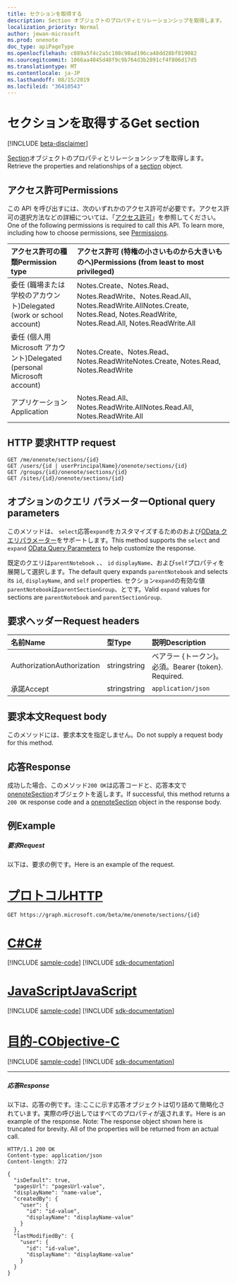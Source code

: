 ```yaml
---
title: セクションを取得する
description: Section オブジェクトのプロパティとリレーションシップを取得します。
localization_priority: Normal
author: jewan-microsoft
ms.prod: onenote
doc_type: apiPageType
ms.openlocfilehash: c089a5f4c2a5c108c98ad196ca48dd28bf819082
ms.sourcegitcommit: 1066aa4045d48f9c9b764d3b2891cf4f806d17d5
ms.translationtype: MT
ms.contentlocale: ja-JP
ms.lasthandoff: 08/15/2019
ms.locfileid: "36410543"
---
```

# <a name="get-section"></a><span data-ttu-id="a930c-103">セクションを取得する</span><span class="sxs-lookup"><span data-stu-id="a930c-103">Get section</span></span>

[!INCLUDE [beta-disclaimer](../../includes/beta-disclaimer.md)]

<span data-ttu-id="a930c-104">[Section](../resources/onenotesection.md)オブジェクトのプロパティとリレーションシップを取得します。</span><span class="sxs-lookup"><span data-stu-id="a930c-104">Retrieve the properties and relationships of a [section](../resources/onenotesection.md) object.</span></span>
## <a name="permissions"></a><span data-ttu-id="a930c-105">アクセス許可</span><span class="sxs-lookup"><span data-stu-id="a930c-105">Permissions</span></span>
<span data-ttu-id="a930c-p101">この API を呼び出すには、次のいずれかのアクセス許可が必要です。アクセス許可の選択方法などの詳細については、「[アクセス許可](/graph/permissions-reference)」を参照してください。</span><span class="sxs-lookup"><span data-stu-id="a930c-p101">One of the following permissions is required to call this API. To learn more, including how to choose permissions, see [Permissions](/graph/permissions-reference).</span></span>

|<span data-ttu-id="a930c-108">アクセス許可の種類</span><span class="sxs-lookup"><span data-stu-id="a930c-108">Permission type</span></span>      | <span data-ttu-id="a930c-109">アクセス許可 (特権の小さいものから大きいものへ)</span><span class="sxs-lookup"><span data-stu-id="a930c-109">Permissions (from least to most privileged)</span></span>              |
|:--------------------|:---------------------------------------------------------|
|<span data-ttu-id="a930c-110">委任 (職場または学校のアカウント)</span><span class="sxs-lookup"><span data-stu-id="a930c-110">Delegated (work or school account)</span></span> | <span data-ttu-id="a930c-111">Notes.Create、Notes.Read、Notes.ReadWrite、Notes.Read.All、Notes.ReadWrite.All</span><span class="sxs-lookup"><span data-stu-id="a930c-111">Notes.Create, Notes.Read, Notes.ReadWrite, Notes.Read.All, Notes.ReadWrite.All</span></span>    |
|<span data-ttu-id="a930c-112">委任 (個人用 Microsoft アカウント)</span><span class="sxs-lookup"><span data-stu-id="a930c-112">Delegated (personal Microsoft account)</span></span> | <span data-ttu-id="a930c-113">Notes.Create、Notes.Read、Notes.ReadWrite</span><span class="sxs-lookup"><span data-stu-id="a930c-113">Notes.Create, Notes.Read, Notes.ReadWrite</span></span>    |
|<span data-ttu-id="a930c-114">アプリケーション</span><span class="sxs-lookup"><span data-stu-id="a930c-114">Application</span></span> | <span data-ttu-id="a930c-115">Notes.Read.All、Notes.ReadWrite.All</span><span class="sxs-lookup"><span data-stu-id="a930c-115">Notes.Read.All, Notes.ReadWrite.All</span></span> |

## <a name="http-request"></a><span data-ttu-id="a930c-116">HTTP 要求</span><span class="sxs-lookup"><span data-stu-id="a930c-116">HTTP request</span></span>
<!-- { "blockType": "ignored" } -->
```http
GET /me/onenote/sections/{id}
GET /users/{id | userPrincipalName}/onenote/sections/{id}
GET /groups/{id}/onenote/sections/{id}
GET /sites/{id}/onenote/sections/{id}
```
## <a name="optional-query-parameters"></a><span data-ttu-id="a930c-117">オプションのクエリ パラメーター</span><span class="sxs-lookup"><span data-stu-id="a930c-117">Optional query parameters</span></span>
<span data-ttu-id="a930c-118">このメソッドは、 `select`応答`expand`をカスタマイズするためのおよび[OData クエリパラメーター](https://developer.microsoft.com/graph/docs/concepts/query_parameters)をサポートします。</span><span class="sxs-lookup"><span data-stu-id="a930c-118">This method supports the `select` and `expand` [OData Query Parameters](https://developer.microsoft.com/graph/docs/concepts/query_parameters) to help customize the response.</span></span>

<span data-ttu-id="a930c-119">既定のクエリは`parentNotebook` 、、 `id` `displayName`、および`self`プロパティを展開して選択します。</span><span class="sxs-lookup"><span data-stu-id="a930c-119">The default query expands `parentNotebook` and selects its `id`, `displayName`, and `self` properties.</span></span> <span data-ttu-id="a930c-120">セクション`expand`の有効な値`parentNotebook`は`parentSectionGroup`、とです。</span><span class="sxs-lookup"><span data-stu-id="a930c-120">Valid `expand` values for sections are `parentNotebook` and `parentSectionGroup`.</span></span>

## <a name="request-headers"></a><span data-ttu-id="a930c-121">要求ヘッダー</span><span class="sxs-lookup"><span data-stu-id="a930c-121">Request headers</span></span>
| <span data-ttu-id="a930c-122">名前</span><span class="sxs-lookup"><span data-stu-id="a930c-122">Name</span></span>       | <span data-ttu-id="a930c-123">型</span><span class="sxs-lookup"><span data-stu-id="a930c-123">Type</span></span> | <span data-ttu-id="a930c-124">説明</span><span class="sxs-lookup"><span data-stu-id="a930c-124">Description</span></span>|
|:-----------|:------|:----------|
| <span data-ttu-id="a930c-125">Authorization</span><span class="sxs-lookup"><span data-stu-id="a930c-125">Authorization</span></span>  | <span data-ttu-id="a930c-126">string</span><span class="sxs-lookup"><span data-stu-id="a930c-126">string</span></span>  | <span data-ttu-id="a930c-p103">ベアラー {トークン}。必須。</span><span class="sxs-lookup"><span data-stu-id="a930c-p103">Bearer {token}. Required.</span></span> |
| <span data-ttu-id="a930c-129">承諾</span><span class="sxs-lookup"><span data-stu-id="a930c-129">Accept</span></span> | <span data-ttu-id="a930c-130">string</span><span class="sxs-lookup"><span data-stu-id="a930c-130">string</span></span> | `application/json` |

## <a name="request-body"></a><span data-ttu-id="a930c-131">要求本文</span><span class="sxs-lookup"><span data-stu-id="a930c-131">Request body</span></span>
<span data-ttu-id="a930c-132">このメソッドには、要求本文を指定しません。</span><span class="sxs-lookup"><span data-stu-id="a930c-132">Do not supply a request body for this method.</span></span>

## <a name="response"></a><span data-ttu-id="a930c-133">応答</span><span class="sxs-lookup"><span data-stu-id="a930c-133">Response</span></span>

<span data-ttu-id="a930c-134">成功した場合、このメソッド`200 OK`は応答コードと、応答本文で[onenoteSection](../resources/onenotesection.md)オブジェクトを返します。</span><span class="sxs-lookup"><span data-stu-id="a930c-134">If successful, this method returns a `200 OK` response code and a [onenoteSection](../resources/onenotesection.md) object in the response body.</span></span>
## <a name="example"></a><span data-ttu-id="a930c-135">例</span><span class="sxs-lookup"><span data-stu-id="a930c-135">Example</span></span>
##### <a name="request"></a><span data-ttu-id="a930c-136">要求</span><span class="sxs-lookup"><span data-stu-id="a930c-136">Request</span></span>
<span data-ttu-id="a930c-137">以下は、要求の例です。</span><span class="sxs-lookup"><span data-stu-id="a930c-137">Here is an example of the request.</span></span>

# <a name="httptabhttp"></a>[<span data-ttu-id="a930c-138">プロトコル</span><span class="sxs-lookup"><span data-stu-id="a930c-138">HTTP</span></span>](#tab/http)
<!-- {
  "blockType": "request",
  "name": "get_section"
}-->
```http
GET https://graph.microsoft.com/beta/me/onenote/sections/{id}
```
# <a name="ctabcsharp"></a>[<span data-ttu-id="a930c-139">C#</span><span class="sxs-lookup"><span data-stu-id="a930c-139">C#</span></span>](#tab/csharp)
[!INCLUDE [sample-code](../includes/snippets/csharp/get-section-csharp-snippets.md)]
[!INCLUDE [sdk-documentation](../includes/snippets/snippets-sdk-documentation-link.md)]

# <a name="javascripttabjavascript"></a>[<span data-ttu-id="a930c-140">JavaScript</span><span class="sxs-lookup"><span data-stu-id="a930c-140">JavaScript</span></span>](#tab/javascript)
[!INCLUDE [sample-code](../includes/snippets/javascript/get-section-javascript-snippets.md)]
[!INCLUDE [sdk-documentation](../includes/snippets/snippets-sdk-documentation-link.md)]

# <a name="objective-ctabobjc"></a>[<span data-ttu-id="a930c-141">目的-C</span><span class="sxs-lookup"><span data-stu-id="a930c-141">Objective-C</span></span>](#tab/objc)
[!INCLUDE [sample-code](../includes/snippets/objc/get-section-objc-snippets.md)]
[!INCLUDE [sdk-documentation](../includes/snippets/snippets-sdk-documentation-link.md)]

---

##### <a name="response"></a><span data-ttu-id="a930c-142">応答</span><span class="sxs-lookup"><span data-stu-id="a930c-142">Response</span></span>
<span data-ttu-id="a930c-p104">以下は、応答の例です。注:ここに示す応答オブジェクトは切り詰めて簡略化されています。実際の呼び出しではすべてのプロパティが返されます。</span><span class="sxs-lookup"><span data-stu-id="a930c-p104">Here is an example of the response. Note: The response object shown here is truncated for brevity. All of the properties will be returned from an actual call.</span></span>
<!-- {
  "blockType": "response",
  "truncated": true,
  "@odata.type": "microsoft.graph.onenoteSection"
} -->
```http
HTTP/1.1 200 OK
Content-type: application/json
Content-length: 272

{
  "isDefault": true,
  "pagesUrl": "pagesUrl-value",
  "displayName": "name-value",
  "createdBy": {
    "user": {
      "id": "id-value",
      "displayName": "displayName-value"
    }
  },
  "lastModifiedBy": {
    "user": {
      "id": "id-value",
      "displayName": "displayName-value"
    }
  }
}
```

<!-- uuid: 8fcb5dbc-d5aa-4681-8e31-b001d5168d79
2015-10-25 14:57:30 UTC -->
<!--
{
  "type": "#page.annotation",
  "description": "Get section",
  "keywords": "",
  "section": "documentation",
  "tocPath": "",
  "suppressions": [
  ]
}
-->
